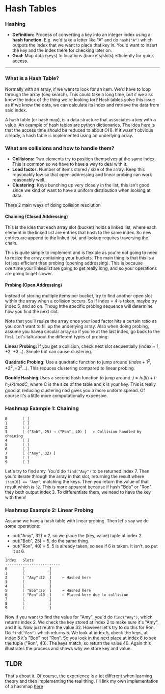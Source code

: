 
# Hash Tables

### Hashing
* **Definition:** Process of converting a key into an integer index using a **hash function**. E.g. we'd take a letter like "A" and do `hash("A")` which outputs the index that we want to place that key in. You'd want to insert the key and the index there for checking later on.
* **Goal:** Map data (keys) to locations (buckets/slots) efficiently for quick access.

---
### What is a Hash Table?
Normally with an array, if we want to look for an item. We'd have to loop through the array (seq search). This could take a long time, but if we also knew the index of the thing we're looking for? Hash tables solve this issue as if we know the data, we can calculate its index and retrieve the data from said index. 

A hash table (or hash map), is a data structure that associates a key with a value. An example of hash tables are python dictionaries. The idea here is that the access time should be reduced to about $O(1)$. If it wasn't obvious already, a hash table is implemented using an underlying array.

### What are collisions and how to handle them?
- **Collisions:** Two elements try to position themselves at the same index. This is common so we have to have a way to deal with it.
- **Load factor:** Number of items stored / size of the array. Keep this reasonably low so that open-addressing and linear probing can work reasonably well. 
- **Clustering:** Keys bunching up very closely in the list, this isn't good since we kind of want to have a uniform distribution when looking at data.

There 2 main ways of doing collision resolution

#### Chaining (Closed Addressing)
This is the idea that each array slot (bucket) holds a linked list, where each element in the linked list are entries that hash to the same index. So new entries are append to the linked list, and lookup requires traversing the chain. 

This is quite simple to implement and is flexible as you're not going to need to resize the array containing your buckets. The main thing is that this is a lot less efficient than probing (opening addressing). This is because overtime your linkedlist are going to get really long, and so your operations are going to get slower.

#### Probing (Open Addressing)
Instead of storing multiple items per bucket, try to find another open slot within the array when a collision occurs. So if index = 4 is taken, maybe try index 5, and so on. Thoug hthe specific probing sequence will determine how you find the next slot.

Note that you'll resize the array once your load factor hits a certain ratio as you don't want to fill up the underlying array. Also when doing probing, assume you havea circular array so if you're at the last index, go back to the first. Let's talk about the different types of probing:

**Linear Probing:**
If you get a collision, check next slot sequentially (index + 1, +2, +3...). Simple but can cause clustering.

**Quadratic Probing:**
Use a quadratic function to jump around $(index + 1^{2}, +2^{2}, +3^{2}...)$.
This reduces clustering compared to linear probing. 

**Double Hashing**
Uses a second hash function to jump around: $j = h_{1}(k) + i \cdot h_{2}(k) mod C$, where C is the size of the table and k is your key. This is really good at reducing clustering nad gives you a more uniform spread. Of course it's a little more computationally expensive.

### Hashmap Example 1: Chaining
```
0       [ ]
1       [ ]
2       [ ]
3       [ ("Bob", 25) → ("Ron", 40) ]   ← Collision handled by chaining
4       [ ]
5       [ ]
6       [ ]
7       [ ("Amy", 32) ]
8       [ ]
9       [ ]
```
Let's try to find amy. You'd do `find("Amy")` to be returned index 7. Then you'd iterate through the array in that slot, returning the result where `item[0] == "Amy"`, matching the keys. Then you return the value of that result which is `32`. This is more apparent because if hash "Bob" or "Ron" they both output index 3. To differentiate them, we need to have the key with them!


### Hashmap Example 2: Linear Probing
Assume we have a hash table with linear probing. Then let's say we do some operations:
- put("Amy", 32) = 2, so we place the (key, value) tuple at index 2.
- put("Bob", 25) = 5, do the same thing.
- put("Ron", 40) = 5. 5 is already taken, so see if 6 is taken. It isn't, so put it at 6.
```
Index   Slots
-------------------------
0       [           ]
1       [           ]
2       [ "Amy":32  ]     ← Hashed here
3       [           ]
4       [           ]
5       [ "Bob":25  ]     ← Hashed here
6       [ "Ron":40  ]     ← Placed here due to collision
7       [           ]
8       [           ]
9       [           ]
```
Now if you want to find the value for "Amy", you'd do `find("Amy")`, which returns index 2. We check the key stored at index 2 to make sure it's "Amy", and it is. Now just reutrn the value 32. However let's try to do this for Ron. Do `find("Ron")` which returns 5. We look at index 5, check the keys, at index 5 it's "Bob" not "Ron". So you look in the next place at index 6 to see the tuple ("Ron", 40). The keys match, so return the value 40. Again this illustrates the process and shows why we store key and value.


## TLDR
That's about it. Of course, the experience is a lot different when learning theory and then implementing the real thing. I'll link my own implementation of a hashmap [here](https://github.iu.edu/CSCI-C343-Spring2025/nguyekev-submission/tree/main/A5)

